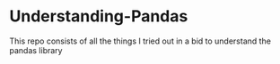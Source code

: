# Understanding-Pandas
This repo consists of all the things I tried out in a bid to understand the pandas library
